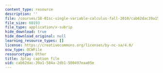 ```yaml
---
content_type: resource
description: ''
file: /courses/18-01sc-single-variable-calculus-fall-2010/cab62dac39a1584a2db1500497eaa05e_jBkXbAgMj6s.srt
file_size: 60193
file_type: application/x-subrip
hide_download: true
hide_download_original: null
learning_resource_types: []
license: https://creativecommons.org/licenses/by-nc-sa/4.0/
ocw_type: OCWFile
resourcetype: Other
title: 3play caption file
uid: cab62dac-39a1-584a-2db1-500497eaa05e
---
```


